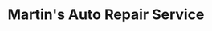 ---
title: "Martin's Auto Repair Service"
url: /las-pinas/martins-auto-repair-service/
shop: Autowerkstatt
---